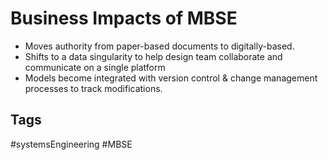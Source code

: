 # Business Impacts of MBSE

* Moves authority from paper-based documents to digitally-based.
* Shifts to a data singularity to help design team collaborate and communicate on a single platform
* Models become integrated with version control & change management processes to track modifications.

## Tags
#systemsEngineering #MBSE
